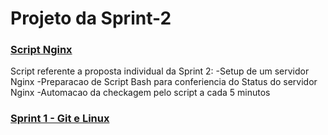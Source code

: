 # Projeto da Sprint-2

###  <a href= Script_Nginx>Script Nginx </a>
<p>
Script referente a proposta individual da Sprint 2:
-Setup de um servidor Nginx
-Preparacao de Script Bash para conferiencia do Status
do servidor Nginx
-Automacao da checkagem pelo script a cada 5 minutos
</p>

###  <a href= Sprint-1 > Sprint 1 - Git e Linux </a>

<p>

 </p>

